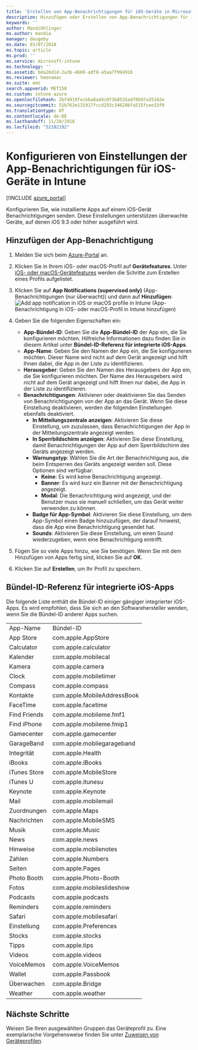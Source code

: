```yaml
---
title: 'Erstellen von App-Benachrichtigungen für iOS-Geräte in Microsoft Intune: Azure | Microsoft-Dokumentation'
description: Hinzufügen oder Erstellen von App-Benachrichtigungen für iOS-Geräte in Microsoft Intune. Wählen Sie aus, welche Apps Benachrichtigungen senden, konfigurieren Sie die Benachrichtigungseinstellungen auf dem Sperrbildschirm, aktivieren Sie den Ton, wählen Sie den Typ der Warnung aus, und fügen Sie ein Badge hinzu.
keywords: ''
author: MandiOhlinger
ms.author: mandia
manager: dougeby
ms.date: 03/07/2018
ms.topic: article
ms.prod: ''
ms.service: microsoft-intune
ms.technology: ''
ms.assetid: bda26d1d-2a3b-4669-adf8-a5aa7f994916
ms.reviewer: heenamac
ms.suite: ems
search.appverid: MET150
ms.custom: intune-azure
ms.openlocfilehash: 2bf4919fecbba8ad4c0f3b8535adf8b97a35342e
ms.sourcegitcommit: 51b763e131917fccd255c346286fa515fcee33f0
ms.translationtype: HT
ms.contentlocale: de-DE
ms.lasthandoff: 11/20/2018
ms.locfileid: "52182192"
---
```

# <a name="configure-app-notifications-settings-on-ios-devices-in-intune"></a>Konfigurieren von Einstellungen der App-Benachrichtigungen für iOS-Geräte in Intune

[!INCLUDE [azure_portal](./includes/azure_portal.md)]

Konfigurieren Sie, wie installierte Apps auf einem iOS-Gerät Benachrichtigungen senden. Diese Einstellungen unterstützen überwachte Geräte, auf denen iOS 9.3 oder höher ausgeführt wird.

## <a name="add-the-app-notification"></a>Hinzufügen der App-Benachrichtigung

1. Melden Sie sich beim [Azure-Portal](https://portal.azure.com) an.
2. Klicken Sie in Ihrem iOS- oder macOS-Profil auf **Gerätefeatures**. Unter [iOS- oder macOS-Gerätefeatures](device-features-configure.md) werden die Schritte zum Erstellen eines Profils aufgelistet.
3. Klicken Sie auf **App Notifications (supervised only)** (App-Benachrichtigungen (nur überwacht)) und dann auf **Hinzufügen**: ![Add app notification in iOS or macOS profile in Intune](./media/ios-macos-app-notifications.png) (App-Benachrichtigung in iOS- oder macOS-Profil in Intune hinzufügen)
4. Geben Sie die folgenden Eigenschaften ein:

   - **App-Bündel-ID**: Geben Sie die **App-Bündel-ID** der App ein, die Sie konfigurieren möchten. Hilfreiche Informationen dazu finden Sie in diesem Artikel unter **Bündel-ID-Referenz für integrierte iOS-Apps**.
   - **App-Name**: Geben Sie den Namen der App ein, die Sie konfigurieren möchten. Dieser Name wird nicht auf dem Gerät angezeigt und hilft Ihnen dabei, die App in der Liste zu identifizieren.
   - **Herausgeber**: Geben Sie den Namen des Herausgebers der App ein, die Sie konfigurieren möchten. Der Name des Herausgebers wird nicht auf dem Gerät angezeigt und hilft Ihnen nur dabei, die App in der Liste zu identifizieren.
   - **Benachrichtigungen**: Aktivieren oder deaktivieren Sie das Senden von Benachrichtigungen von der App an das Gerät. Wenn Sie diese Einstellung deaktivieren, werden die folgenden Einstellungen ebenfalls deaktiviert.
     - **In Mitteilungszentrale anzeigen**: Aktivieren Sie diese Einstellung, um zuzulassen, dass Benachrichtigungen der App in der Mitteilungszentrale angezeigt werden.
     - **In Sperrbildschirm anzeigen**: Aktivieren Sie diese Einstellung, damit Benachrichtigungen der App auf dem Sperrbildschirm des Geräts angezeigt werden.
     - **Warnungstyp**: Wählen Sie die Art der Benachrichtigung aus, die beim Entsperren des Geräts angezeigt werden soll. Diese Optionen sind verfügbar:
       - **Keine**: Es wird keine Benachrichtigung angezeigt.
       - **Banner**: Es wird kurz ein Banner mit der Benachrichtigung angezeigt.
       - **Modal**: Die Benachrichtigung wird angezeigt, und der Benutzer muss sie manuell schließen, um das Gerät weiter verwenden zu können.
     - **Badge für App-Symbol**: Aktivieren Sie diese Einstellung, um dem App-Symbol einen Badge hinzuzufügen, der darauf hinweist, dass die App eine Benachrichtigung gesendet hat.
     - **Sounds**: Aktivieren Sie diese Einstellung, um einen Sound wiederzugeben, wenn eine Benachrichtigung eintrifft.

5. Fügen Sie so viele Apps hinzu, wie Sie benötigen. Wenn Sie mit dem Hinzufügen von Apps fertig sind, klicken Sie auf **OK**.
6. Klicken Sie auf **Erstellen**, um Ihr Profil zu speichern.

## <a name="bundle-id-reference-for-built-in-ios-apps"></a>Bündel-ID-Referenz für integrierte iOS-Apps

Die folgende Liste enthält die Bündel-ID einiger gängiger integrierter iOS-Apps. Es wird empfohlen, dass Sie sich an den Softwarehersteller wenden, wenn Sie die Bündel-ID anderer Apps suchen.

|||
|-|-|
|App-Name|Bündel-ID|
|App Store|com.apple.AppStore|
|Calculator|com.apple.calculator|
|Kalender|com.apple.mobilecal|
|Kamera|com.apple.camera|
|Clock|com.apple.mobiletimer|
|Compass|com.apple.compass|
|Kontakte|com.apple.MobileAddressBook|
|FaceTime|com.apple.facetime|
|Find Friends|com.apple.mobileme.fmf1|
|Find iPhone|com.apple.mobileme.fmip1|
|Gamecenter|com.apple.gamecenter|
|GarageBand|com.apple.mobilegarageband|
|Integrität|com.apple.Health|
|iBooks|com.apple.iBooks|
|iTunes Store|com.apple.MobileStore|
|iTunes U|com.apple.itunesu|
|Keynote|com.apple.Keynote|
|Mail|com.apple.mobilemail|
|Zuordnungen|com.apple.Maps|
|Nachrichten|com.apple.MobileSMS|
|Musik|com.apple.Music|
|News|com.apple.news|
|Hinweise|com.apple.mobilenotes|
|Zahlen|com.apple.Numbers|
|Seiten|com.apple.Pages|
|Photo Booth|com.apple.Photo-Booth|
|Fotos|com.apple.mobileslideshow|
|Podcasts|com.apple.podcasts|
|Reminders|com.apple.reminders|
|Safari|com.apple.mobilesafari|
|Einstellung|com.apple.Preferences|
|Stocks|com.apple.stocks|
|Tipps|com.apple.tips|
|Videos|com.apple.videos|
|VoiceMemos|com.apple.VoiceMemos|
|Wallet|com.apple.Passbook|
|Überwachen|com.apple.Bridge|
|Weather|com.apple.weather|

## <a name="next-steps"></a>Nächste Schritte

Weisen Sie Ihren ausgewählten Gruppen das Geräteprofil zu. Eine exemplarische Vorgehensweise finden Sie unter [Zuweisen von Geräteprofilen](device-profile-assign.md).